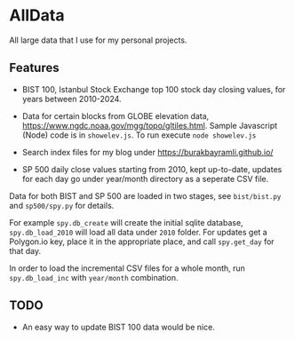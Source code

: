 # AllData

All large data that I use for my personal projects.

## Features

* BIST 100, Istanbul Stock Exchange top 100 stock day closing values,
  for years between 2010-2024.

* Data for certain blocks from GLOBE elevation data, https://www.ngdc.noaa.gov/mgg/topo/gltiles.html.
  Sample Javascript (Node) code is in `showelev.js`. To run execute `node showelev.js`

* Search index files for my blog under https://burakbayramli.github.io/

* SP 500 daily close values starting from 2010, kept up-to-date,
  updates for each day go under year/month directory as a seperate CSV
  file.


Data for both BIST and SP 500 are loaded in two stages, see
`bist/bist.py` and `sp500/spy.py` for details.

For example `spy.db_create` will create the initial sqlite database,
`spy.db_load_2010` will load all data under `2010` folder. For updates
get a Polygon.io key, place it in the appropriate place, and call
`spy.get_day` for that day.

In order to load the incremental CSV files for a whole month, run
`spy.db_load_inc` with `year/month` combination.

## TODO

- An easy way to update BIST 100 data would be nice.

